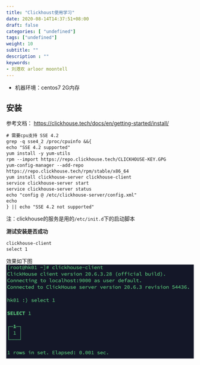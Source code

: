 ```yaml
---
title: "Clickhoust使用学习"
date: 2020-08-14T14:37:51+08:00
draft: false
categories: [ "undefined"]
tags: ["undefined"]
weight: 10
subtitle: ""
description : ""
keywords:
- 刘港欢 arloor moontell
---
```


- 机器环境：centos7 2G内存
<!--more-->

## 安装

参考文档： https://clickhouse.tech/docs/en/getting-started/install/

```shell
# 需要cpu支持 SSE 4.2
grep -q sse4_2 /proc/cpuinfo &&{
echo "SSE 4.2 supported" 
yum install -y yum-utils
rpm --import https://repo.clickhouse.tech/CLICKHOUSE-KEY.GPG
yum-config-manager --add-repo https://repo.clickhouse.tech/rpm/stable/x86_64
yum install clickhouse-server clickhouse-client
service clickhouse-server start
service clickhouse-server status
echo "config @ /etc/clickhouse-server/config.xml"
echo 
} || echo "SSE 4.2 not supported"
```

注：clickhouse的服务是用的`/etc/init.d`下的启动脚本

**测试安装是否成功**

```
clickhouse-client
select 1
```

效果如下图
<img src="/img/clickhouse-client.png" alt="" width="600px" style="max-width: 100%;">